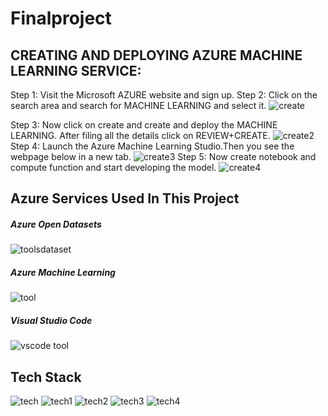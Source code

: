 # Finalproject
## CREATING AND DEPLOYING AZURE MACHINE LEARNING SERVICE:
Step 1: Visit the Microsoft AZURE website and sign up.
Step 2: Click on the search area and search for MACHINE LEARNING  and select it.
![create](https://user-images.githubusercontent.com/83536726/156000230-667f22cd-0e97-4449-b71f-509c8d3a4891.png)

Step 3: Now click on create and create and deploy the MACHINE LEARNING. After filing all the details click on REVIEW+CREATE.
![create2](https://user-images.githubusercontent.com/83536726/156000243-ee87a37f-3385-4cd3-8bc2-3fcca744e226.png)
Step 4: Launch the Azure Machine Learning Studio.Then you see the webpage below in a new tab.
![create3](https://user-images.githubusercontent.com/83536726/156000246-d124c8dd-4cb0-446c-90f4-6a7d85fa774e.png)
Step 5: Now create notebook and compute function and start developing the model.
![create4](https://user-images.githubusercontent.com/83536726/156000250-0f2ca711-533c-47e2-9161-dcddfff6f349.png)
## Azure Services Used In This Project 
##### Azure Open Datasets
![toolsdataset](https://user-images.githubusercontent.com/83536726/156002221-25d21e93-28f9-4ce0-ad80-f1f257c8036b.png)  
##### Azure Machine Learning 
![tool](https://user-images.githubusercontent.com/83536726/156001604-6a937372-ffc7-405c-854b-9db294bd6cdf.png)
##### Visual Studio Code
![vscode tool](https://user-images.githubusercontent.com/83536726/156001593-a3f9c0b5-bd37-4a72-94c0-7e6c32ff59aa.png)
## Tech Stack
![tech](https://user-images.githubusercontent.com/83536726/156006453-1c58a282-6630-404a-917a-e5f3aa4a1996.png)
![tech1](https://user-images.githubusercontent.com/83536726/156006459-f88efd37-b8f0-46e6-819e-502837d0a914.png)
![tech2](https://user-images.githubusercontent.com/83536726/156006512-19c65184-c7be-4b7e-bfd1-1a5b7839b993.png)
![tech3](https://user-images.githubusercontent.com/83536726/156006521-1cd94c63-19cb-49bc-8ed6-51142baa3187.png)
![tech4](https://user-images.githubusercontent.com/83536726/156006523-33464b05-2d81-4256-a86a-4f6cab08599e.png)
